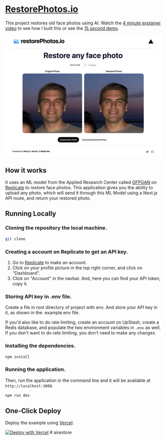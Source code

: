 # [RestorePhotos.io](https://restorephotos.io/)

This project restores old face photos using AI. Watch the [4 minute explainer video](https://twitter.com/nutlope/status/1614794731396931585) to see how I built this or see the [15 second demo](https://twitter.com/nutlope/status/1612488923716136962).

[![Face Photo Restorer](./public/screenshot.png)](https://restorephotos.io/)

## How it works

It uses an ML model from the Applied Research Center called [GFPGAN](https://github.com/TencentARC/GFPGAN) on [Replicate](https://replicate.com/) to restore face photos. This application gives you the ability to upload any photo, which will send it through this ML Model using a Next.js API route, and return your restored photo.

## Running Locally

### Cloning the repository the local machine.

```bash
git clone
```

### Creating a account on Replicate to get an API key.

1. Go to [Replicate](https://replicate.com/) to make an account.
2. Click on your profile picture in the top right corner, and click on "Dashboard".
3. Click on "Account" in the navbar. And, here you can find your API token, copy it.


### Storing API key in .env file.

Create a file in root directory of project with env. And store your API key in it, as shown in the .example.env file.


If you'd also like to do rate limiting, create an account on UpStash, create a Redis database, and populate the two environment variables in `.env` as well. If you don't want to do rate limiting, you don't need to make any changes.

### Installing the dependencies.

```bash
npm install
```

### Running the application.

Then, run the application in the command line and it will be available at `http://localhost:3000`.

```bash
npm run dev
```

## One-Click Deploy

Deploy the example using [Vercel](https://vercel.com?utm_source=github&utm_medium=readme&utm_campaign=vercel-examples):

[![Deploy with Vercel](https://vercel.com/button)](https://vercel.com/new/clone?repository-url=https://github.com/Nutlope/restorePhotos&env=REPLICATE_API_KEY&project-name=face-photo-restorer&repo-name=restore-photos)
#   a i r e s t o r e 
 
 